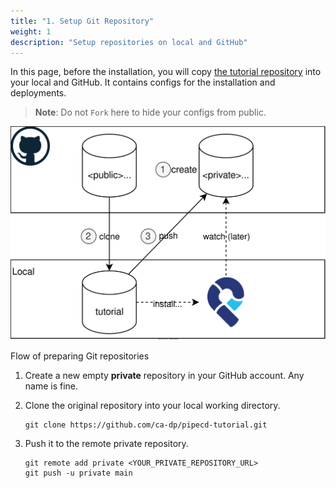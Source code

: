 ```yaml
---
title: "1. Setup Git Repository"
weight: 1
description: "Setup repositories on local and GitHub"
---
```


In this page, before the installation, you will copy [the tutorial repository](https://github.com/ca-dp/pipecd-tutorial.git) into your local and GitHub.
It contains configs for the installation and deployments.

> **Note**: Do not `Fork` here to hide your configs from public.

![setup-git-repository](/images/install/setup-git-repo.svg)
<p class="caption">Flow of preparing Git repositories</p>


1. Create a new empty **private** repository in your GitHub account. Any name is fine.

2. Clone the original repository into your local working directory.
    ```console
    git clone https://github.com/ca-dp/pipecd-tutorial.git
    ```

3. Push it to the remote private repository.
    ```console
    git remote add private <YOUR_PRIVATE_REPOSITORY_URL>
    git push -u private main
    ```


